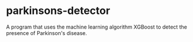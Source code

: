 # parkinsons-detector
A program that uses the machine learning algorithm XGBoost to detect the presence of Parkinson's disease.
